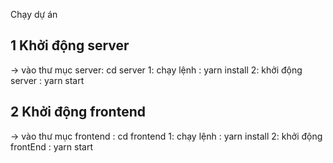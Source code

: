 Chạy dự án

## 1 Khởi động server

-> vào thư mục server: cd server
1: chạy lệnh : yarn install
2: khởi động server : yarn start

## 2 Khởi động frontend

-> vào thư mục frontend : cd frontend
1: chạy lệnh : yarn install
2: khởi động frontEnd : yarn start
